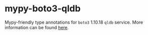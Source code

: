 # mypy-boto3-qldb

Mypy-friendly type annotations for `boto3` 1.10.18 `qldb` service.
More information can be found [here](https://github.com/vemel/mypy_boto3).